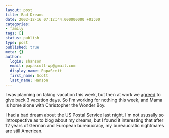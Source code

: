 ```yaml
---
layout: post
title: Bad Dreams
date: 2002-12-16 07:12:44.000000000 +01:00
categories:
- family
tags: []
status: publish
type: post
published: true
meta: {}
author:
  login: shanson
  email: papascott-wp@gmail.com
  display_name: PapaScott
  first_name: Scott
  last_name: Hanson
---
```

<p>I was planning on taking vacation this week, but then at work we <a href="http://www.papascott.de/2002/09/26/1907.html">agreed</a> to give back 3 vacation days. So I'm working for nothing this week, and Mama is home alone with Christopher the Wonder Boy.</p>
<p>I had a bad dream about the US Postal Service last night. I'm not ususally so introspective as to blog about my dreams, but I found it interesting that after 12 years of German and European bureaucracy, my bureaucratic nightmares are still American.</p>
